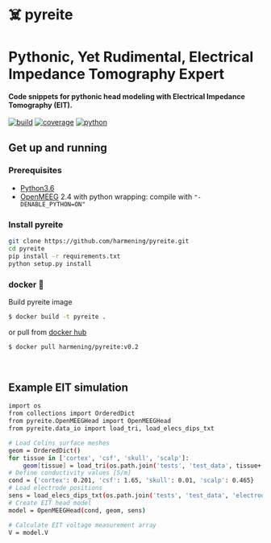 # :skull_and_crossbones: pyreite
# Pythonic, Yet Rudimental, Electrical Impedance Tomography Expert
**Code snippets for pythonic head modeling with Electrical Impedance Tomography (EIT).**<br>
<br>
[![build](https://github.com/harmening/pyreite/actions/workflows/action.yml/badge.svg)](https://github.com/harmening/pyreite/actions)
[![coverage](https://codecov.io/gh/harmening/pyreite/branch/main/graph/badge.svg?token=LHJ5W57UE8)](https://codecov.io/gh/harmening/pyreite)
[![python](https://img.shields.io/badge/python-3.6-blue.svg)](https://www.python.org/downloads/release/python-360/)



## Get up and running
### Prerequisites
- [Python3.6](https://www.python.org/downloads/)
- [OpenMEEG](https://github.com/openmeeg/openmeeg/blob/master/README.rst#build-openmeeg-from-source) 2.4 with python wrapping: compile with `"-DENABLE_PYTHON=ON"`

### Install pyreite
```bash
git clone https://github.com/harmening/pyreite.git
cd pyreite
pip install -r requirements.txt
python setup.py install
```


### docker :whale:
Build pyreite image
```bash
$ docker build -t pyreite .
```
or pull from [docker hub](https://hub.docker.com/r/harmening/pyreite)
```bash
$ docker pull harmening/pyreite:v0.2
```
<br>


## Example EIT simulation
```bash
import os
from collections import OrderedDict
from pyreite.OpenMEEGHead import OpenMEEGHead
from pyreite.data_io import load_tri, load_elecs_dips_txt

# Load Colins surface meshes
geom = OrderedDict()
for tissue in ['cortex', 'csf', 'skull', 'scalp']:
    geom[tissue] = load_tri(os.path.join('tests', 'test_data', tissue+'.tri'))
# Define conductivity values [S/m]
cond = {'cortex': 0.201, 'csf': 1.65, 'skull': 0.01, 'scalp': 0.465}
# Load electrode positions
sens = load_elecs_dips_txt(os.path.join('tests', 'test_data', 'electrodes_aligned.txt'))
# Create EIT head model
model = OpenMEEGHead(cond, geom, sens)

# Calculate EIT voltage measurement array
V = model.V
```
<br>
